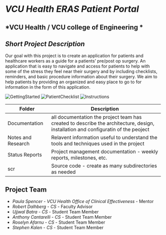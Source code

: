 
# *VCU Health ERAS Patient Portal*
## *VCU Health / VCU college of Engineering *
## *Short Project Description*
Our goal with this project is to create an application for patients and healthcare workers as a guide for a patients’ pre/post op surgery. An application that is easy to navigate and access for patients to help with some of the stress they feel near their surgery and by including checklists, reminders, and basic procedure information about their surgery. We aim to help patients by providing an organized and easy place to go to for information in the form of this application.​


![GettingStarted](https://user-images.githubusercontent.com/43419166/117341006-99362f00-ae6f-11eb-9579-91eb005ce034.png)
![PatientChecklist](https://user-images.githubusercontent.com/43419166/117341016-9cc9b600-ae6f-11eb-9dcc-c06182a5a810.png)
![Instructions](https://user-images.githubusercontent.com/43419166/117341253-e5816f00-ae6f-11eb-80f3-80a73db43b02.png)




| Folder | Description |
|---|---|
| Documentation |  all documentation the project team has created to describe the architecture, design, installation and configuratin of the peoject |
| Notes and Research | Relavent information useful to understand the tools and techniques used in the project |
| Status Reports | Project management documentation - weekly reports, milestones, etc. |
| scr | Source code - create as many subdirectories as needed |

## Project Team
- *Paula Spencer*  - *VCU Health Office of Clinical Effectiveness* - Mentor
- *Robert Dalhberg* - *CS* - Faculty Advisor
- *Ujjwal Batra* - *CS* - Student Team Member
- *Anthony Cantarelli* - *CS* - Student Team Member
- *Roselyn Afarnu* - *CS* - Student Team Member
- *Stephen Kalen* - *CS* - Student Team Member



